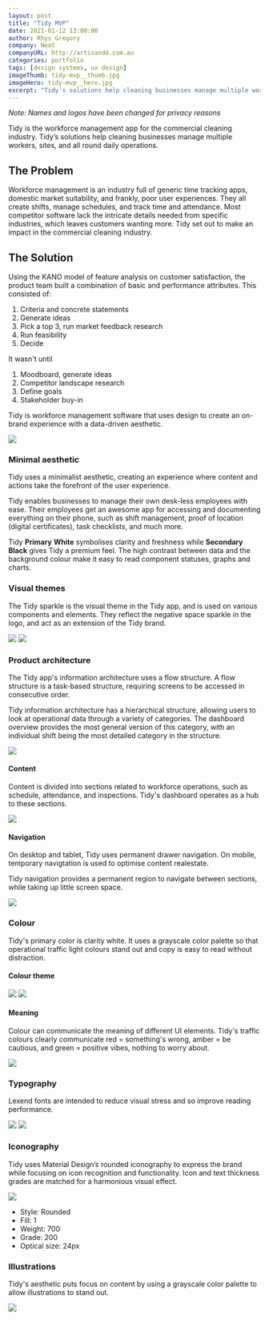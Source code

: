 ```yaml
---
layout: post
title: "Tidy MVP"
date: 2021-01-12 13:00:00
author: Rhys Gregory
company: Neat
companyURL: http://artisandd.com.au
categories: portfolio
tags: [design systems, ux design]
imageThumb: tidy-mvp__thumb.jpg
imageHero: tidy-mvp__hero.jpg
excerpt: "Tidy’s solutions help cleaning businesses manage multiple workers, sites, and all round daily operations"
---
```

<div class="o-wrapper  o-wrapper--narrower  u-pt  u-pb+" markdown="1">

_Note: Names and logos have been changed for privacy reasons_

Tidy is the workforce management app for the commercial cleaning industry. Tidy’s solutions help cleaning businesses manage multiple workers, sites, and all round daily operations.

## The Problem

Workforce management is an industry full of generic time tracking apps, domestic market suitability, and frankly, poor user experiences. They all create shifts, manage schedules, and track time and attendance. Most competitor software lack the intricate details needed from specific industries, which leaves customers wanting more. Tidy set out to make an impact in the commercial cleaning industry.

## The Solution

Using the KANO model of feature analysis on customer satisfaction, the product team built a combination of basic and performance attributes. This consisted of:

1. Criteria and concrete statements
2. Generate ideas
3. Pick a top 3, run market feedback research
4. Run feasibility
5. Decide

It wasn't until

1. Moodboard, generate ideas
2. Competitor landscape research
3. Define goals
4. Stakeholder buy-in

Tidy is workforce management software that uses design to create an on-brand experience with a data-driven aesthetic.

<img src="/img/portfolio/tidy-rebuild/component-summary.jpeg">

### Minimal aesthetic

Tidy uses a minimalist aesthetic, creating an experience where content and actions take the forefront of the user experience.

Tidy enables businesses to manage their own desk-less employees with ease. Their employees get an awesome app for accessing and documenting everything on their phone, such as shift management, proof of location (digital certificates), task checklists, and much more.

Tidy **Primary** **White**  symbolises clarity and freshness while **Secondary Black** gives Tidy a premium feel. The high contrast between data and the background colour make it easy to read component statuses, graphs and charts.

### Visual themes

The Tidy sparkle is the visual theme in the Tidy app, and is used on various components and elements. They reflect the negative space sparkle in the logo, and act as an extension of the Tidy brand.

<img src="/img/portfolio/tidy-rebuild/visual-themes.jpeg" class="u-mb+">
<img src="/img/portfolio/tidy-rebuild/visual-theme-clean-desk.jpeg">

### Product architecture

The Tidy app's information architecture uses a flow structure. A flow structure is a task-based structure, requiring screens to be accessed in consecutive order.

Tidy information architecture has a hierarchical structure, allowing users to look at operational data through a variety of categories. The dashboard overview provides the most general version of this category, with an individual shift being the most detailed category in the structure.

<img src="/img/portfolio/tidy-rebuild/information-architecture.png">

#### Content
Content is divided into sections related to workforce operations, such as schedule, attendance, and inspections. Tidy's dashboard operates as a hub to these sections.

<img src="/img/portfolio/tidy-rebuild/architecture-content.png">

#### Navigation

<div class="o-layout  o-layout--center">
	<div class="o-layout__item  u-1/1  u-1/2-lap-and-up">
		<p>On desktop and tablet, Tidy uses permanent drawer navigation. On mobile, temporary navigtation is used to optimise content realestate.</p>
		<p>Tidy navigation provides a permanent region to navigate between sections, while taking up little screen space.</p>
	</div>
	<div class="o-layout__item  u-1/1  u-1/2-lap-and-up">
		<img src="/img/portfolio/tidy-rebuild/navigation.png">
	</div>
</div>

### Colour

Tidy's primary color is clarity white. It uses a grayscale color palette so that operational traffic light colours stand out and copy is easy to read without distraction.

#### Colour theme

<img src="/img/portfolio/tidy-rebuild/colours.jpeg" class="u-mb+">
<img src="/img/portfolio/tidy-rebuild/colour-swatch.jpeg">

#### Meaning

Colour can communicate the meaning of different UI elements. Tidy's traffic colours clearly communicate red = something's wrong, amber = be cautious, and green = positive vibes, nothing to worry about.

<img src="/img/portfolio/tidy-rebuild/colour-meaning.jpeg">

### Typography

Lexend fonts are intended to reduce visual stress and so improve reading performance.

<img src="/img/portfolio/tidy-rebuild/typography-01.png" class="u-mb+">
<img src="/img/portfolio/tidy-rebuild/typography-02.png">

### Iconography

Tidy uses Material Design’s rounded iconography to express the brand while focusing on icon recognition and functionality. Icon and text thickness grades are matched for a harmonious visual effect.

<img src="/img/portfolio/tidy-rebuild/iconography.png">

* Style: Rounded
* Fill: 1
* Weight: 700
* Grade: 200
* Optical size: 24px

### Illustrations

Tidy's aesthetic puts focus on content by using a grayscale color palette to allow illustrations to stand out.

<img src="/img/portfolio/tidy-rebuild/illustrations.jpeg">

</div>